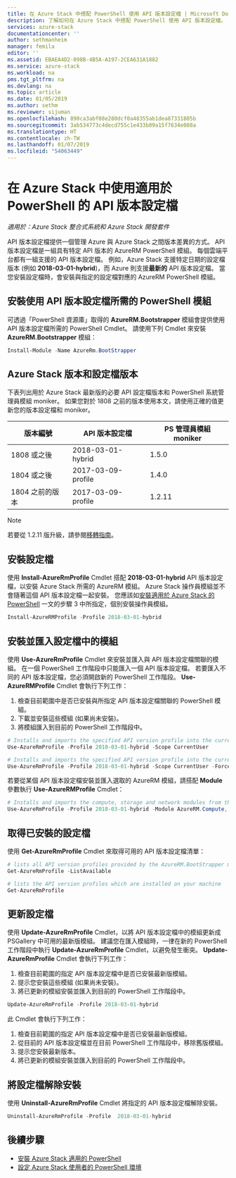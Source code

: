 ```yaml
---
title: 在 Azure Stack 中搭配 PowerShell 使用 API 版本設定檔 | Microsoft Docs
description: 了解如何在 Azure Stack 中搭配 PowerShell 使用 API 版本設定檔。
services: azure-stack
documentationcenter: ''
author: sethmanheim
manager: femila
editor: ''
ms.assetid: EBAEA4D2-098B-4B5A-A197-2CEA631A1882
ms.service: azure-stack
ms.workload: na
pms.tgt_pltfrm: na
ms.devlang: na
ms.topic: article
ms.date: 01/05/2019
ms.author: sethm
ms.reviewer: sijuman
ms.openlocfilehash: 890ca3abf08e280dcf0a48355ab1dea87331805b
ms.sourcegitcommit: 3ab534773c4decd755c1e433b89a15f7634e088a
ms.translationtype: HT
ms.contentlocale: zh-TW
ms.lasthandoff: 01/07/2019
ms.locfileid: "54063449"
---
```

# <a name="use-api-version-profiles-for-powershell-in-azure-stack"></a>在 Azure Stack 中使用適用於 PowerShell 的 API 版本設定檔

*適用於：Azure Stack 整合式系統和 Azure Stack 開發套件*

API 版本設定檔提供一個管理 Azure 與 Azure Stack 之間版本差異的方式。 API 版本設定檔是一組具有特定 API 版本的 AzureRM PowerShell 模組。 每個雲端平台都有一組支援的 API 版本設定檔。 例如，Azure Stack 支援特定日期的設定檔版本 (例如 **2018-03-01-hybrid**)，而 Azure 則支援**最新的** API 版本設定檔。 當您安裝設定檔時，會安裝與指定的設定檔對應的 AzureRM PowerShell 模組。

## <a name="install-the-powershell-module-required-to-use-api-version-profiles"></a>安裝使用 API 版本設定檔所需的 PowerShell 模組

可透過「PowerShell 資源庫」取得的 **AzureRM.Bootstrapper** 模組會提供使用 API 版本設定檔所需的 PowerShell Cmdlet。 請使用下列 Cmdlet 來安裝 **AzureRM.Bootstrapper** 模組：

```PowerShell
Install-Module -Name AzureRm.BootStrapper
```

## <a name="azure-stack-version-and-profile-versions"></a>Azure Stack 版本和設定檔版本

下表列出用於 Azure Stack 最新版的必要 API 設定檔版本和 PowerShell 系統管理員模組 moniker。 如果您對於 1808 之前的版本使用本文，請使用正確的值更新您的版本設定檔和 moniker。

| 版本編號 | API 版本設定檔 | PS 管理員模組 moniker |
| --- | --- | --- |
| 1808 或之後 | 2018-03-01-hybrid | 1.5.0 |
| 1804 或之後 | 2017-03-09-profile | 1.4.0 |
| 1804 之前的版本 | 2017-03-09-profile | 1.2.11 |

> [!NOTE]  
> 若要從 1.2.11 版升級，請參閱[移轉指南](https://aka.ms/azpsh130migration)。

## <a name="install-a-profile"></a>安裝設定檔

使用 **Install-AzureRmProfile** Cmdlet 搭配 **2018-03-01-hybrid** API 版本設定檔，以安裝 Azure Stack 所需的 AzureRM 模組。 Azure Stack 操作員模組並不會隨著這個 API 版本設定檔一起安裝。 您應該如[安裝適用於 Azure Stack 的 PowerShell](../azure-stack-powershell-install.md) 一文的步驟 3 中所指定，個別安裝操作員模組。

```PowerShell
Install-AzureRMProfile -Profile 2018-03-01-hybrid
```

## <a name="install-and-import-modules-in-a-profile"></a>安裝並匯入設定檔中的模組

使用 **Use-AzureRmProfile** Cmdlet 來安裝並匯入與 API 版本設定檔關聯的模組。 在一個 PowerShell 工作階段中只能匯入一個 API 版本設定檔。 若要匯入不同的 API 版本設定檔，您必須開啟新的 PowerShell 工作階段。 **Use-AzureRMProfile** Cmdlet 會執行下列工作：

1. 檢查目前範圍中是否已安裝與所指定 API 版本設定檔關聯的 PowerShell 模組。  
2. 下載並安裝這些模組 (如果尚未安裝)。
3. 將模組匯入到目前的 PowerShell 工作階段中。

```PowerShell
# Installs and imports the specified API version profile into the current PowerShell session.
Use-AzureRmProfile -Profile 2018-03-01-hybrid -Scope CurrentUser

# Installs and imports the specified API version profile into the current PowerShell session without any prompts
Use-AzureRmProfile -Profile 2018-03-01-hybrid -Scope CurrentUser -Force
```

若要從某個 API 版本設定檔安裝並匯入選取的 AzureRM 模組，請搭配 **Module** 參數執行 **Use-AzureRMProfile** Cmdlet：

```PowerShell
# Installs and imports the compute, storage and network modules from the specified API version profile into your current PowerShell session.
Use-AzureRmProfile -Profile 2018-03-01-hybrid -Module AzureRM.Compute, AzureRM.Storage, AzureRM.Network
```

## <a name="get-the-installed-profiles"></a>取得已安裝的設定檔

使用 **Get-AzureRmProfile** Cmdlet 來取得可用的 API 版本設定檔清單：

```PowerShell
# lists all API version profiles provided by the AzureRM.BootStrapper module.
Get-AzureRmProfile -ListAvailable

# lists the API version profiles which are installed on your machine
Get-AzureRmProfile
```

## <a name="update-profiles"></a>更新設定檔

使用 **Update-AzureRmProfile** Cmdlet，以將 API 版本設定檔中的模組更新成 PSGallery 中可用的最新版模組。 建議您在匯入模組時，一律在新的 PowerShell 工作階段中執行 **Update-AzureRmProfile** Cmdlet，以避免發生衝突。 **Update-AzureRmProfile** Cmdlet 會執行下列工作：

1. 檢查目前範圍的指定 API 版本設定檔中是否已安裝最新版模組。  
2. 提示您安裝這些模組 (如果尚未安裝)。  
3. 將已更新的模組安裝並匯入到目前的 PowerShell 工作階段中。  

```PowerShell
Update-AzureRmProfile -Profile 2018-03-01-hybrid
```

<!-- To remove the previously installed versions of the modules before updating to the latest available version, use the Update-AzureRmProfile cmdlet along with the **-RemovePreviousVersions** parameter:

```PowerShell 
Update-AzureRmProfile -Profile 2018-03-01-hybrid -RemovePreviousVersions
``` -->

此 Cmdlet 會執行下列工作：  

1. 檢查目前範圍的指定 API 版本設定檔中是否已安裝最新版模組。  
2. 從目前的 API 版本設定檔並在目前 PowerShell 工作階段中，移除舊版模組。  
3. 提示您安裝最新版本。  
4. 將已更新的模組安裝並匯入到目前的 PowerShell 工作階段中。  

## <a name="uninstall-profiles"></a>將設定檔解除安裝

使用 **Uninstall-AzureRmProfile** Cmdlet 將指定的 API 版本設定檔解除安裝。

```PowerShell
Uninstall-AzureRmProfile -Profile  2018-03-01-hybrid
```

## <a name="next-steps"></a>後續步驟

* [安裝 Azure Stack 適用的 PowerShell](azure-stack-powershell-install.md)
* [設定 Azure Stack 使用者的 PowerShell 環境](azure-stack-powershell-configure-user.md)  
